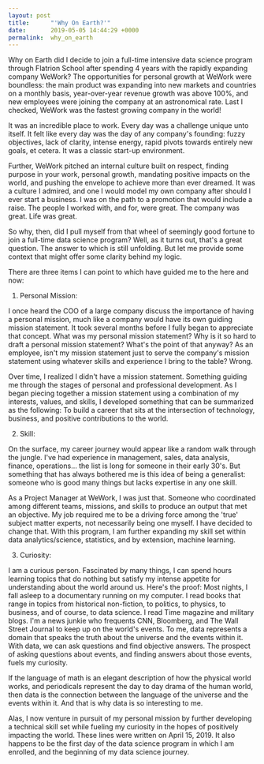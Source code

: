 ```yaml
---
layout: post
title:      "'Why On Earth?'"
date:       2019-05-05 14:44:29 +0000
permalink:  why_on_earth
---
```



Why on Earth did I decide to join a full-time intensive data science program through Flatrion School after spending 4 years with the rapidly expanding company WeWork? The opportunities for personal growth at WeWork were boundless: the main product was expanding into new markets and countries on a monthly basis, year-over-year revenue growth was above 100%, and new employees were joining the company at an astronomical rate. Last I checked, WeWork was the fastest growing company in the world!

It was an incredible place to work. Every day was a challenge unique unto itself. It felt like every day was the day of any company's founding: fuzzy objectives, lack of clarity, intense energy, rapid pivots towards entirely new goals, et cetera. It was a classic start-up environment.

Further, WeWork pitched an internal culture built on respect, finding purpose in your work, personal growth, mandating positive impacts on the world, and pushing the envelope to achieve more than ever dreamed. It was a culture I admired, and one I would model my own company after should I ever start a business.
I was on the path to a promotion that would include a raise. The people I worked with, and for, were great. The company was great. Life was great.

So why, then, did I pull myself from that wheel of seemingly good fortune to join a full-time data science program?
Well, as it turns out, that's a great question. The answer to which is still unfolding. But let me provide some context that might offer some clarity behind my logic.

There are three items I can point to which have guided me to the here and now:

1) Personal Mission:

I once heard the COO of a large company discuss the importance of having a personal mission, much like a company would have its own guiding mission statement. It took several months before I fully began to appreciate that concept. What was my personal mission statement? Why is it so hard to draft a personal mission statement? What's the point of that anyway? As an employee, isn't my mission statement just to serve the company's mission statement using whatever skills and experience I bring to the table? Wrong.

Over time, I realized I didn't have a mission statement. Something guiding me through the stages of personal and professional development. As I began piecing together a mission statement using a combination of my interests, values, and skills, I developed something that can be summarized as the following: To build a career that sits at the intersection of technology, business, and positive contributions to the world.

2) Skill:


On the surface, my career journey would appear like a random walk through the jungle. I've had experience in management, sales, data analysis, finance, operations… the list is long for someone in their early 30's. But something that has always bothered me is this idea of being a generalist: someone who is good many things but lacks expertise in any one skill.

As a Project Manager at WeWork, I was just that. Someone who coordinated among different teams, missions, and skills to produce an output that met an objective. My job required me to be a driving force among the 'true' subject matter experts, not necessarily being one myself.
I have decided to change that. With this program, I am further expanding my skill set within data analytics/science, statistics, and by extension, machine learning.

3) Curiosity:


I am a curious person. Fascinated by many things, I can spend hours learning topics that do nothing but satisfy my intense appetite for understanding about the world around us. Here's the proof: Most nights, I fall asleep to a documentary running on my computer. I read books that range in topics from historical non-fiction, to politics, to physics, to business, and of course, to data science. I read Time magazine and military blogs. I'm a news junkie who frequents CNN, Bloomberg, and The Wall Street Journal to keep up on the world's events.
To me, data represents a domain that speaks the truth about the universe and the events within it. With data, we can ask questions and find objective answers. The prospect of asking questions about events, and finding answers about those events, fuels my curiosity.

If the language of math is an elegant description of how the physical world works, and periodicals represent the day to day drama of the human world, then data is the connection between the language of the universe and the events within it. And that is why data is so interesting to me.

Alas, I now venture in pursuit of my personal mission by further developing a technical skill set while fueling my curiosity in the hopes of positively impacting the world. These lines were written on April 15, 2019. It also happens to be the first day of the data science program in which I am enrolled, and the beginning of my data science journey.
